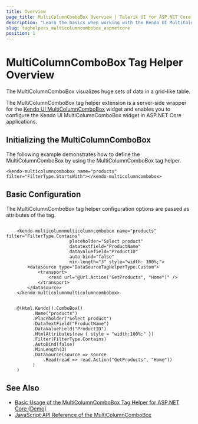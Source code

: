 ```yaml
---
title: Overview
page_title: MultiColumnComboBox Overview | Telerik UI for ASP.NET Core Tag Helpers
description: "Learn the basics when working with the Kendo UI MultiColumnComboBox tag helper for ASP.NET Core (MVC 6 or ASP.NET Core MVC)."
slug: taghelpers_multicolumncombobox_aspnetcore
position: 1
---
```


# MultiColumnComboBox Tag Helper Overview

The MultiColumnComboBox visualizes huge sets of data in a grid-like table.

The MultiColumnComboBox tag helper extension is a server-side wrapper for the [Kendo UI MultiColumnComboBox](http://demos.telerik.com/kendo-ui/multicolumncombobox/index) widget and enables you to configure the Kendo UI MultiColumnComboBox widget in ASP.NET Core applications.

## Initializing the MultiColumnComboBox

The following example demonstrates how to define the MultiColumnComboBox by using the MultiColumnComboBox tag helper.

    <kendo-multicolumncombobox name="products" filter="FilterType.StartsWith"></kendo-multicolumncombobox>

## Basic Configuration

The MultiColumnComboBox tag helper configuration options are passed as attributes of the tag.

```tagHelper

    <kendo-multicolumnmulticolumncombobox name="products" filter="FilterType.Contains"
                        placeholder="Select product"
                        datatextfield="ProductName"
                        datavaluefield="ProductID"
                        auto-bind="false"
                        min-length="3" style="width: 100%;">
        <datasource type="DataSourceTagHelperType.Custom">
            <transport>
                <read url="@Url.Action("GetProducts", "Home")" />
            </transport>
        </datasource>
    </kendo-multicolumnmulticolumncombobox>
```
```cshtml

    @(Html.Kendo().ComboBox()
          .Name("products")
          .Placeholder("Select product")
          .DataTextField("ProductName")
          .DataValueField("ProductID")
          .HtmlAttributes(new { style = "width:100%;" })
          .Filter(FilterType.Contains)
          .AutoBind(false)
          .MinLength(3)
          .DataSource(source => source
              .Read(read => read.Action("GetProducts", "Home"))
          )
    )
```

## See Also

* [Basic Usage of the MultiColumnComboBox Tag Helper for ASP.NET Core (Demo)](https://demos.telerik.com/aspnet-core/multicolumncombobox/tag-helper)
* [JavaScript API Reference of the MultiColumnComboBox](https://docs.telerik.com/kendo-ui/api/javascript/ui/multicolumncombobox)
